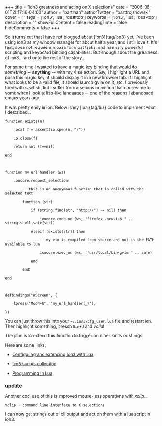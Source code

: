 +++
title = "ion3 greatness and acting on X selections"
date = "2006-06-01T21:17:16-04:00"
author = "bartman"
authorTwitter = "barttrojanowski"
cover = ""
tags = ['ion3', 'lua', 'desktop']
keywords = ['ion3', 'lua', 'desktop']
description = ""
showFullContent = false
readingTime = false
hideComments = false
+++

So it turns out that I have not blogged about [ion3]{tag/ion3} yet.  I've been using ion3 as my window manager for about half a year, and I still love it.  It's fast, does not requrie a mouse for most tasks, and has very powerful scripting and keyboard binding capabilities.  But enough about the greatness of ion3... and onto the rest of the story...



For some time I wanted to have a magic key binding that would do *something* -- **anything** -- with my X selection.  Say, I highlight a URL and push this magic key, it should display it in a new browser tab.  If I highlight what looks to be a valid file, it should launch gvim on it, etc.  I previously tried with sawfish, but I suffer from a serious condition that causes me to vomit when I look at lisp-like languages -- one of the reasons I abandoned emacs years ago.



It was pretty easy in ion.  Below is my [lua]{tag/lua} code to implement what I described...



<!--more-->



    function exists(n)

        local f = assert(io.open(n, "r"))

        io.close(f)

        return not (f==nil)

    end



    function my_url_handler (ws)

        ioncore.request_selection(

            -- this is an anonymous function that is called with the selected text

            function (str)  

                if (string.find(str, "http://") ~= nil) then

                    ioncore.exec_on (ws, "firefox -new-tab " .. string.shell_safe(str))

                elseif (exists(str)) then

                    -- my vim is compiled from source and not in the PATH available to lua

                    ioncore.exec_on (ws, "/usr/local/bin/gvim " .. safe)

                end

            end)

    end



    defbindings("WScreen", { 

        kpress("Mod4+U", "my_url_handler(_)"),

    })



You can just throw this into your `~/.ion3/cfg_user.lua` file and restart ion.  Then highlight something, pressh `Win+U` and *voila*!



The plan is to extend this function to trigger on other kinds or strings.



Here are some links:

 - [Configuring and extending Ion3 with Lua](http://www.modeemi.cs.tut.fi/~tuomov/ion-doc-3/ionconf/ionconf.html)

 - [Ion3 scripts collection](http://modeemi.fi/~tuomov/repos/ion-scripts-3/)

 - [Programming in Lua](http://www.lua.org/pil/index.html)



### update



Another cool use of this is improved mouse-less operations with *xclip*...



    xclip - command line interface to X selections



I can now get strings out of cli output and act on them with a lua script in ion3.
